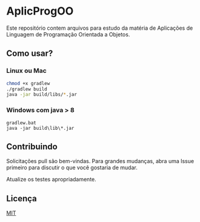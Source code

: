 # AplicProgOO

Este repositório contem arquivos para estudo da matéria de Aplicações de Linguagem de Programação Orientada a Objetos.

## Como usar?

### Linux ou Mac

```bash
chmod +x gradlew
./gradlew build
java -jar build/libs/*.jar
```

### Windows com java > 8

```msdos
gradlew.bat
java -jar build\lib\*.jar
```

## Contribuindo

Solicitações pull são bem-vindas. Para grandes mudanças, abra uma Issue primeiro para discutir o que você gostaria de mudar.

Atualize os testes apropriadamente.

## Licença

[MIT](https://choosealicense.com/licenses/mit/)
